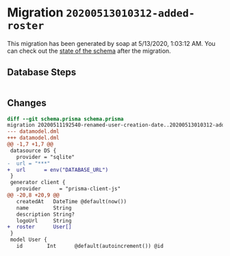 # Migration `20200513010312-added-roster`

This migration has been generated by soap at 5/13/2020, 1:03:12 AM.
You can check out the [state of the schema](./schema.prisma) after the migration.

## Database Steps

```sql

```

## Changes

```diff
diff --git schema.prisma schema.prisma
migration 20200511192540-renamed-user-creation-date..20200513010312-added-roster
--- datamodel.dml
+++ datamodel.dml
@@ -1,7 +1,7 @@
 datasource DS {
   provider = "sqlite"
-  url = "***"
+  url      = env("DATABASE_URL")
 }
 generator client {
   provider      = "prisma-client-js"
@@ -20,8 +20,9 @@
   createdAt   DateTime @default(now())
   name        String
   description String?
   logoUrl     String
+  roster      User[]
 }
 model User {
   id        Int      @default(autoincrement()) @id
```


